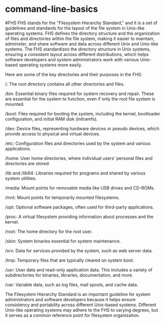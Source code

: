 # command-line-basics

#FHS
FHS stands for the "Filesystem Hierarchy Standard," and it is a set of guidelines and standards for the layout of the file system in Unix-like operating systems. FHS defines the directory structure and the organization of files and directories within the file system, making it easier to maintain, administer, and share software and data across different Unix and Unix-like systems.
The FHS standardizes the directory structure in Unix systems, ensuring a consistent layout across different distributions, which helps software developers and system administrators work with various Unix-based operating systems more easily.

Here are some of the key directories and their purposes in the FHS:

  /: The root directory contains all other directories and files.
  
  /bin: Essential binary files required for system recovery and repair. These are essential for the system to function, even if only the root file system is mounted.
  
  /boot: Files required for booting the system, including the kernel, bootloader configuration, and initial RAM disk (initramfs).
  
  /dev: Device files, representing hardware devices or pseudo devices, which provide access to physical and virtual devices.
  
  /etc: Configuration files and directories used by the system and various applications.
  
  /home: User home directories, where individual users' personal files and directories are stored.
  
  /lib and /lib64: Libraries required for programs and shared by various system utilities.
  
  /media: Mount points for removable media like USB drives and CD-ROMs.
  
  /mnt: Mount points for temporarily mounted filesystems.
  
  /opt: Optional software packages, often used for third-party applications.
  
  /proc: A virtual filesystem providing information about processes and the kernel.
  
  /root: The home directory for the root user.
  
  /sbin: System binaries essential for system maintenance.
  
  /srv: Data for services provided by the system, such as web server data.
  
  /tmp: Temporary files that are typically cleared on system boot.
  
  /usr: User data and read-only application data. This includes a variety of subdirectories for binaries, libraries, documentation, and more.
  
  /var: Variable data, such as log files, mail spools, and cache data.

The Filesystem Hierarchy Standard is an important guideline for system administrators and software developers because it helps ensure consistency and portability across different Unix-based systems. Different Unix-like operating systems may adhere to the FHS to varying degrees, but it serves as a common reference point for filesystem organization.
